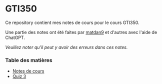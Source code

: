 # GTI350

Ce repository contient mes notes de cours pour le cours GTI350. 

Une partie des notes ont été faites par [matdan9](https://github.com/matdan9) et d'autres avec l'aide de ChatGPT.

*Veuillez noter qu'il peut y avoir des erreurs dans ces notes.*

### Table des matières

- [Notes de cours](notes.md)
- [Quiz 3](quizzes/quiz3.md)
